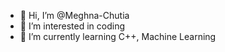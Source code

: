 - 👋 Hi, I’m @Meghna-Chutia
- 👀 I’m interested in coding
- 🌱 I’m currently learning C++, Machine Learning

<!---
Meghna-Chutia/Meghna-Chutia is a ✨ special ✨ repository because its `README.md` (this file) appears on your GitHub profile.
You can click the Preview link to take a look at your changes.
--->
